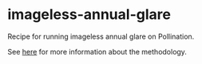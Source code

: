 # imageless-annual-glare

Recipe for running imageless annual glare on Pollination.

See [here](https://github.com/nljones/Accelerad/wiki/The-Imageless-Method-for-Spatial-and-Annual-Glare-Analysis#tutorial-1-calculating-point-in-time-dgp-in-a-computer-lab) for more information about the methodology.
